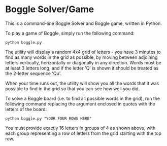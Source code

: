 # Boggle Solver/Game

This is a command-line Boggle Solver and Boggle game, written in Python.

To play a game of Boggle, simply run the following command:

```
python boggle.py
```

The utility will display a random 4x4 grid of letters - you have 3 minutes to find as many words in the grid as possible, by moving between adjoining letters vertically, horizontally or diagonally in any direction. Words must be at least 3 letters long, and if the letter 'Q' is shown it should be treated as the 2-letter sequence 'Qu'.

When your time runs out, the utility will show you all the words that it was possible to find in the grid so that you can see how well you did.

To solve a Boggle board (i.e. to find all possible words in the grid), run the following command replacing the argument enclosed in quotes with the letters of the board:

```
python boggle.py "YOUR FOUR ROWS HERE"
```

You must provide exactly 16 letters in groups of 4 as shown above, with each group representing a row of letters from the grid starting with the top row.

